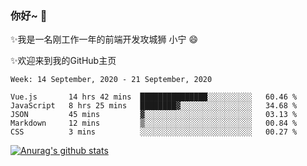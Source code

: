 ### 你好~  👋

✨我是一名刚工作一年的前端开发攻城狮 小宁 😄

✨欢迎来到我的GitHub主页
<!--
**7148505/7148505** is a ✨ _special_ ✨ repository because its `README.md` (this file) appears on your GitHub profile.

Here are some ideas to get you started:

- 🔭 I’m currently working on ...
- 🌱 I’m currently learning ...
- 👯 I’m looking to collaborate on ...
- 🤔 I’m looking for help with ...
- 💬 Ask me about ...
- 📫 How to reach me: ...
- 😄 Pronouns: ...
- ⚡ Fun fact: ...
-->

<!--START_SECTION:waka-->
```text
Week: 14 September, 2020 - 21 September, 2020

Vue.js       14 hrs 42 mins  ███████████████░░░░░░░░░░   60.46 % 
JavaScript   8 hrs 25 mins   ████████▓░░░░░░░░░░░░░░░░   34.68 % 
JSON         45 mins         ▓░░░░░░░░░░░░░░░░░░░░░░░░   03.13 % 
Markdown     12 mins         ▒░░░░░░░░░░░░░░░░░░░░░░░░   00.84 % 
CSS          3 mins          ░░░░░░░░░░░░░░░░░░░░░░░░░   00.27 % 
```
<!--END_SECTION:waka-->

[![Anurag's github stats](https://github-readme-stats.vercel.app/api?username=ZhangNing-debug)](https://github.com/anuraghazra/github-readme-stats)

